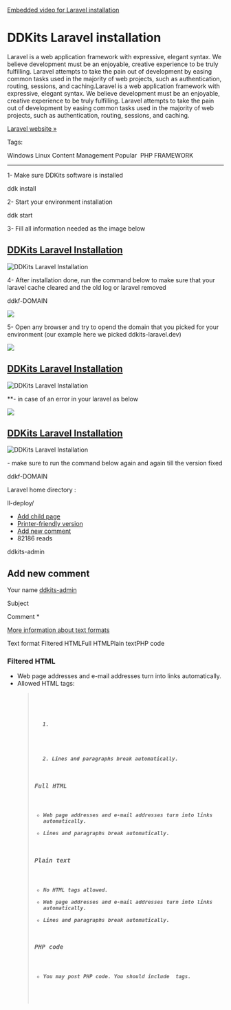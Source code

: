 <a href="https://www.youtube-nocookie.com/embed/0v6Ra2rtibw?rel=0&amp;wmode=opaque">Embedded video for Laravel installation</a>

DDKits Laravel installation
===========================

Laravel is a web application framework with expressive, elegant syntax. We believe development must be an enjoyable, creative experience to be truly fulfilling. Laravel attempts to take the pain out of development by easing common tasks used in the majority of web projects, such as authentication, routing, sessions, and caching.Laravel is a web application framework with expressive, elegant syntax. We believe development must be an enjoyable, creative experience to be truly fulfilling. Laravel attempts to take the pain out of development by easing common tasks used in the majority of web projects, such as authentication, routing, sessions, and caching.

[Laravel website »](https://laravel.com/)  

Tags:

Windows Linux Content Management Popular  PHP FRAMEWORK

* * *

1- Make sure DDKits software is installed

ddk install

2- Start your environment installation

ddk start

3- Fill all information needed as the image below

[DDKits Laravel Installation](/file/38)
---------------------------------------

![DDKits Laravel Installation ](https://ddkits.com/sites/files/Screen%20Shot%202017-07-03%20at%204.51.59%20PM.png "DDKits Laravel Installation ")

4- After installation done, run the command below to make sure that your laravel cache cleared and the old log or laravel removed

ddkf-DOMAIN

![](https://ddkits.com/sites/default/files/Screen%20Shot%202017-07-03%20at%204.53.18%20PM.png)

5- Open any browser and try to opend the domain that you picked for your environment (our example here we picked ddkits-laravel.dev)

![](https://ddkits.com/sites/default/files/Screen%20Shot%202017-07-03%20at%204.53.45%20PM.png)

[DDKits Laravel Installation](/file/42)
---------------------------------------

![DDKits Laravel Installation ](https://ddkits.com/sites/files/Screen%20Shot%202017-07-03%20at%204.53.45%20PM.png "DDKits Laravel Installation ")

\*\*- in case of an error in your laravel as below

![](https://ddkits.com/sites/default/files/Screen%20Shot%202017-07-03%20at%204.52.55%20PM.png)

[DDKits Laravel Installation](/file/40)
---------------------------------------

![DDKits Laravel Installation ](https://ddkits.com/sites/files/Screen%20Shot%202017-07-03%20at%204.52.55%20PM.png "DDKits Laravel Installation ")

\- make sure to run the command below again and again till the version fixed

ddkf-DOMAIN

Laravel home directory :

ll-deploy/

*   [Add child page](/node/add/book?parent=634)
*   [Printer-friendly version](/book/export/html/6 "Show a printer-friendly version of this book page and its sub-pages.")
*   [Add new comment](/content/laravel-installation#comment-form "Share your thoughts and opinions related to this posting.")
*   82186 reads

ddkits-admin

Add new comment
---------------

Your name [ddkits-admin](/users/ddkits-admin "View user profile.")

Subject 

Comment \*

[More information about text formats](/filter/tips)

Text format Filtered HTMLFull HTMLPlain textPHP code

### Filtered HTML

*   Web page addresses and e-mail addresses turn into links automatically.
*   Allowed HTML tags: <a> <em> <strong> <cite> <blockquote> <code> <ul> <ol> <li> <dl> <dt> <dd>
*   Lines and paragraphs break automatically.

### Full HTML

*   Web page addresses and e-mail addresses turn into links automatically.
*   Lines and paragraphs break automatically.

### Plain text

*   No HTML tags allowed.
*   Web page addresses and e-mail addresses turn into links automatically.
*   Lines and paragraphs break automatically.

### PHP code

*   You may post PHP code. You should include <?php ?> tags.